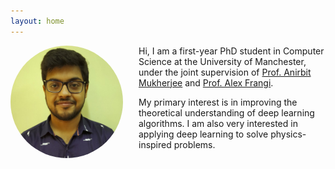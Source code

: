 ```yaml
---
layout: home
---
```


<img style="float: left; width: 180px; margin-right: 25px; margin-bottom: 100px; border-radius: 50%; object-fit: cover;" src="/assets/img/img.jpeg">


Hi, I am a first-year PhD student in Computer Science at the University of Manchester, under the joint supervision of [Prof. Anirbit Mukherjee](https://anirbit-ai.github.io) and [Prof. Alex Frangi](https://research.manchester.ac.uk/en/persons/alejandro-frangi). 

My primary interest is in improving the theoretical understanding of deep learning algorithms. I am also very interested in applying deep learning to solve physics-inspired problems.
